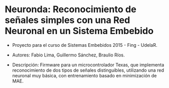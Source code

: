 # Neuronda: Reconocimiento de señales simples con una Red Neuronal en un Sistema Embebido
- Proyecto para el curso de Sistemas Embebidos 2015 - Fing - UdelaR.
- Autores: Fabio Lima, Guillermo Sánchez, Braulio Ríos.

- Descripción: Firmware para un microcontrolador Texas, que implementa reconocimiento de dos tipos de señales distinguibles, utilizando una red neuronal muy básica, con entrenamiento basado en minimización de MAE.
